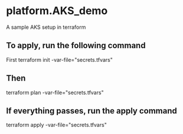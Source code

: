 # platform.AKS_demo
A sample AKS setup in terraform

## To apply, run the following command

First
 terraform init -var-file="secrets.tfvars"

## Then

 terraform plan -var-file="secrets.tfvars"


## If everything passes, run the apply command

 terraform apply -var-file="secrets.tfvars"
